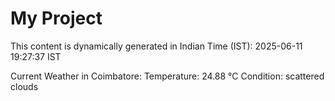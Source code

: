 # My Project

This content is dynamically generated in Indian Time (IST): 2025-06-11 19:27:37 IST


Current Weather in Coimbatore:
Temperature: 24.88 °C
Condition: scattered clouds
